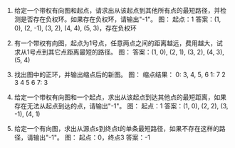 

1. 给定一个带权有向图和起点，请求出从该起点到其他所有点的最短路径，并检测是否存在负权环。如果存在负权环，请输出"-1"。
图： 
起点：1
答案：(1, 0), (2, -1), (3, 2), (4, 4), (5, 3)，存在负权环

2. 有一个带权有向图，起点为1号点，任意两点之间的距离越远，费用越大，试求从1号点到其它点距离最短的路径。
图： 
答案：(1, 0), (2, 1), (3, 2), (4, 3), (5, 4)

3. 找出图中的正环，并输出缩点后的新图。
图： 
缩点结果：
0: 3, 4, 5, 6
1: 7
2
3
4
5
6
7: 3

4. 给定一个带权有向图和一个起点，求出从该起点到达其他点的最短距离，如果存在无法从起点到达的点，请输出"-1"。
图： 
起点：1
答案：(1, 0), (2, 2), (3, -1), (4, 1)

5. 给定一个有向图，求出从源点s到终点t的单条最短路径，如果不存在这样的路径，请输出"-1"。
图： 
起点：0，终点3
答案：-1